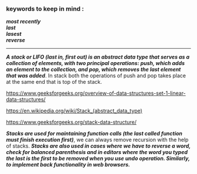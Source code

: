 
### keywords to keep in mind : 

***most recently*** \
***last*** \
***lasest***\
***reverse*** 

-----------------------------------------------------------------------------------------------------------------

***A stack or LIFO (last in, first out) is an abstract data type that serves as a collection of elements, with two principal operations: push, which adds an element to the collection, and pop, which removes the last element that was added***. In stack both the operations of push and pop takes place at the same end that is top of the stack.


https://www.geeksforgeeks.org/overview-of-data-structures-set-1-linear-data-structures/

https://en.wikipedia.org/wiki/Stack_(abstract_data_type)

https://www.geeksforgeeks.org/stack-data-structure/


***Stacks are used for maintaining function calls (the last called function must finish execution first)***, we can always remove recursion with the help of stacks. ***Stacks are also used in cases where we have to reverse a word, check for balanced parenthesis and in editors where the word you typed the last is the first to be removed when you use undo operation. Similarly, to implement back functionality in web browsers.***

